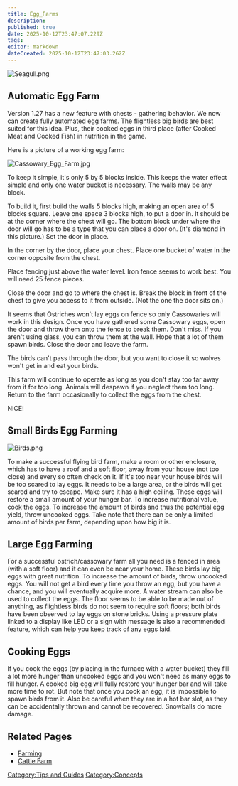 ```yaml
---
title: Egg_Farms
description: 
published: true
date: 2025-10-12T23:47:07.229Z
tags: 
editor: markdown
dateCreated: 2025-10-12T23:47:03.262Z
---
```


![Seagull.png](Seagull.png "Seagull.png")

## Automatic Egg Farm

Version 1.27 has a new feature with chests - gathering behavior. We now
can create fully automated egg farms. The flightless big birds are best
suited for this idea. Plus, their cooked eggs in third place (after
Cooked Meat and Cooked Fish) in nutrition in the game. 

Here is a picture of a working egg farm:

![Cassowary_Egg_Farm.jpg](Cassowary_Egg_Farm.jpg
"Cassowary_Egg_Farm.jpg")

To keep it simple, it's only 5 by 5 blocks inside. This keeps the water
effect simple and only one water bucket is necessary. The walls may be
any block. 

To build it, first build the walls 5 blocks high, making an open area of
5 blocks square. Leave one space 3 blocks high, to put a door in. It
should be at the corner where the chest will go. The bottom block under
where the door will go has to be a type that you can place a door on.
(It's diamond in this picture.) Set the door in place. 

In the corner by the door, place your chest. Place one bucket of water
in the corner opposite from the chest.

Place fencing just above the water level. Iron fence seems to work best.
You will need 25 fence pieces.

Close the door and go to where the chest is. Break the block in front of
the chest to give you access to it from outside. (Not the one the door
sits on.) 

It seems that Ostriches won't lay eggs on fence so only Cassowaries will
work in this design. Once you have gathered some Cassowary eggs, open
the door and throw them onto the fence to break them. Don't miss. If you
aren't using glass, you can throw them at the wall. Hope that a lot of
them spawn birds. Close the door and leave the farm.

The birds can't pass through the door, but you want to close it so
wolves won't get in and eat your birds.  

This farm will continue to operate as long as you don't stay too far
away from it for too long. Animals will despawn if you neglect them too
long. Return to the farm occasionally to collect the eggs from the
chest. 

NICE\! 

## Small Birds Egg Farming

![Birds.png](Birds.png "Birds.png")

To make a successful flying bird farm, make a room or other enclosure,
which has to have a roof and a soft floor, away from your house (not too
close) and every so often check on it. If it's too near your house birds
will be too scared to lay eggs. It needs to be a large area, or the
birds will get scared and try to escape. Make sure it has a high
ceiling. These eggs will restore a small amount of your hunger bar. To
increase nutritional value, cook the eggs. To increase the amount of
birds and thus the potential egg yield, throw uncooked eggs. Take note
that there can be only a limited amount of birds per farm, depending
upon how big it is.

## Large Egg Farming

For a successful ostrich/cassowary farm all you need is a fenced in area
(with a soft floor) and it can even be near your home. These birds lay
big eggs with great nutrition. To increase the amount of birds, throw
uncooked eggs. You will not get a bird every time you throw an egg, but
you have a chance, and you will eventually acquire more. A water stream
can also be used to collect the eggs. The floor seems to be able to be
made out of anything, as flightless birds do not seem to require soft
floors; both birds have been observed to lay eggs on stone bricks. Using
a pressure plate linked to a display like LED or a sign with message is
also a recommended feature, which can help you keep track of any eggs
laid.

## Cooking Eggs

If you cook the eggs (by placing in the furnace with a water bucket)
they fill a lot more hunger than uncooked eggs and you won't need as
many eggs to fill hunger. A cooked big egg will fully restore your
hunger bar and will take more time to rot. But note that once you cook
an egg, it is impossible to spawn birds from it. Also be careful when
they are in a hot bar slot, as they can be accidentally thrown and
cannot be recovered. Snowballs do more damage.

## Related Pages 

  - [Farming](Farming "wikilink")
  - [Cattle Farm](Guides/Cattle_Farming.md "wikilink")

[Category:Tips and Guides](Category:Tips_and_Guides "wikilink")
[Category:Concepts](Category:Concepts "wikilink")